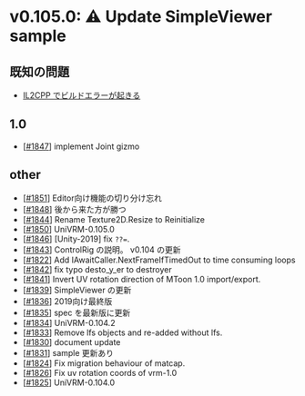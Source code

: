 # v0.105.0: ⚠️ Update SimpleViewer sample

## 既知の問題
* [IL2CPP でビルドエラーが起きる](https://github.com/vrm-c/UniVRM/issues/1866)

## 1.0
* [[\#1847](https://github.com/vrm-c/UniVRM/pull/1847)] implement Joint gizmo

## other
* [[\#1851](https://github.com/vrm-c/UniVRM/pull/1851)] Editor向け機能の切り分け忘れ
* [[\#1848](https://github.com/vrm-c/UniVRM/pull/1848)] 後から来た方が勝つ
* [[\#1844](https://github.com/vrm-c/UniVRM/pull/1844)] Rename Texture2D.Resize to Reinitialize
* [[\#1850](https://github.com/vrm-c/UniVRM/pull/1850)] UniVRM-0.105.0
* [[\#1846](https://github.com/vrm-c/UniVRM/pull/1846)] [Unity-2019] fix `??=`.
* [[\#1843](https://github.com/vrm-c/UniVRM/pull/1843)] ControlRig の説明。 v0.104 の更新
* [[\#1822](https://github.com/vrm-c/UniVRM/pull/1822)] Add IAwaitCaller.NextFrameIfTimedOut to time consuming loops
* [[\#1842](https://github.com/vrm-c/UniVRM/pull/1842)] fix typo desto_y_er to destroyer
* [[\#1841](https://github.com/vrm-c/UniVRM/pull/1841)] Invert UV rotation direction of MToon 1.0 import/export.
* [[\#1839](https://github.com/vrm-c/UniVRM/pull/1839)] SimpleViewer の更新
* [[\#1836](https://github.com/vrm-c/UniVRM/pull/1836)] 2019向け最終版
* [[\#1835](https://github.com/vrm-c/UniVRM/pull/1835)] spec を最新版に更新
* [[\#1834](https://github.com/vrm-c/UniVRM/pull/1834)] UniVRM-0.104.2
* [[\#1833](https://github.com/vrm-c/UniVRM/pull/1833)] Remove lfs objects and re-added without lfs.
* [[\#1830](https://github.com/vrm-c/UniVRM/pull/1830)] document update
* [[\#1831](https://github.com/vrm-c/UniVRM/pull/1831)] sample 更新あり
* [[\#1824](https://github.com/vrm-c/UniVRM/pull/1824)] Fix migration behaviour of matcap.
* [[\#1826](https://github.com/vrm-c/UniVRM/pull/1826)] Fix uv rotation coords of vrm-1.0
* [[\#1825](https://github.com/vrm-c/UniVRM/pull/1825)] UniVRM-0.104.0

